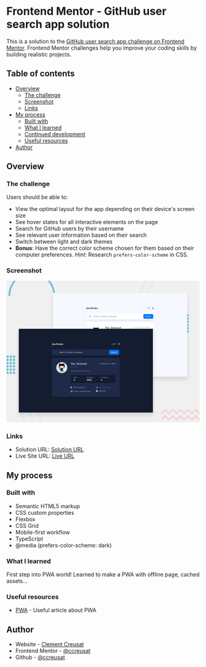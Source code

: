 # Frontend Mentor - GitHub user search app solution

This is a solution to the [GitHub user search app challenge on Frontend Mentor](https://www.frontendmentor.io/challenges/github-user-search-app-Q09YOgaH6). Frontend Mentor challenges help you improve your coding skills by building realistic projects.

## Table of contents

- [Overview](#overview)
  - [The challenge](#the-challenge)
  - [Screenshot](#screenshot)
  - [Links](#links)
- [My process](#my-process)
  - [Built with](#built-with)
  - [What I learned](#what-i-learned)
  - [Continued development](#continued-development)
  - [Useful resources](#useful-resources)
- [Author](#author)

## Overview

### The challenge

Users should be able to:

- View the optimal layout for the app depending on their device's screen size
- See hover states for all interactive elements on the page
- Search for GitHub users by their username
- See relevant user information based on their search
- Switch between light and dark themes
- **Bonus**: Have the correct color scheme chosen for them based on their computer preferences. _Hint_: Research `prefers-color-scheme` in CSS.

### Screenshot

![](./assets/images/screenshot.jpg)

### Links

- Solution URL: [Solution URL](https://www.frontendmentor.io/solutions/github-search-htmlcsstypescript-es6-modules-and-pwa-RLiMz2nIz)
- Live Site URL: [Live URL](https://ccreusat-github-user-search-app.netlify.app/)

## My process

### Built with

- Semantic HTML5 markup
- CSS custom properties
- Flexbox
- CSS Grid
- Mobile-first workflow
- TypeScript
- @media (prefers-color-scheme: dark)

### What I learned

First step into PWA world! Learned to make a PWA with offline page, cached assets...

### Useful resources

- [PWA](https://web.dev/app-like-pwas/) - Useful article about PWA

## Author

- Website - [Clement Creusat](https://clement-creusat.com)
- Frontend Mentor - [@ccreusat](https://www.frontendmentor.io/profile/ccreusat)
- Github - [@ccreusat](https://github.com/ccreusat)
